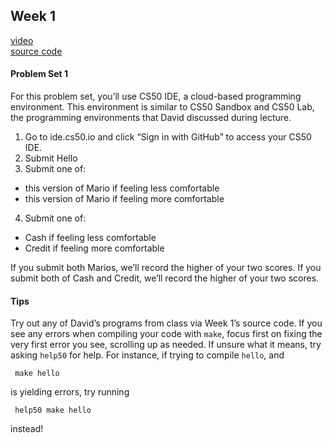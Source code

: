 ## Week 1
[video](https://youtu.be/e9Eds2Rc_x8)  
[source code](https://cdn.cs50.net/2019/fall/lectures/1/src1/)

#### Problem Set 1
For this problem set, you’ll use CS50 IDE, a cloud-based programming environment. This environment is similar to CS50 Sandbox and CS50 Lab, the programming environments that David discussed during lecture.

1. Go to ide.cs50.io and click “Sign in with GitHub” to access your CS50 IDE.
2. Submit Hello
3. Submit one of:
- this version of Mario if feeling less comfortable
- this version of Mario if feeling more comfortable
4. Submit one of:
- Cash if feeling less comfortable
- Credit if feeling more comfortable

If you submit both Marios, we’ll record the higher of your two scores. If you submit both of Cash and Credit, we’ll record the higher of your two scores.

#### Tips
Try out any of David’s programs from class via Week 1’s source code.
If you see any errors when compiling your code with <code>make</code>, focus first on fixing the very first error you see, scrolling up as needed. If unsure what it means, try asking <code>help50</code> for help. For instance, if trying to compile <code>hello</code>, and

<pre><code> make hello </code></pre>

is yielding errors, try running

<pre><code> help50 make hello </code></pre>

instead!
